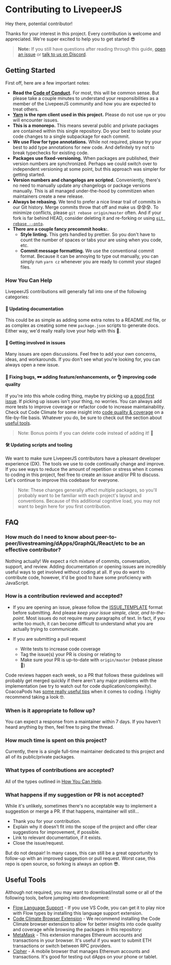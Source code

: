# Contributing to LivepeerJS

Hey there, potential contributor!

Thanks for your interest in this project. Every contribution is welcome and appreciated. We're super excited to help you to get started 😎

> **Note:** If you still have questions after reading through this guide, [open an issue](https://github.com/livepeer/livepeerjs/issues) or [talk to us on Discord](https://discordapp.com/invite/7wRSUGX).

## Getting Started

First off, here are a few important notes:

* **Read the [Code of Conduct](https://github.com/livepeer/livepeerjs/blob/master/CODE_OF_CONDUCT.md).** For most, this will be common sense. But please take a couple minutes to understand your responsibilities as a member of the LivepeerJS community and how you are expected to treat others.
* **[Yarn](https://yarnpkg.com/en/) is the npm client used in this project.** Please do not use `npm` or you will encounter issues.
* **This is a monorepo.** This means several public and private packages are contained within this single repository. Do your best to isolate your code changes to a single subpackage for each commit.
* **We use Flow for type annotations.** While not required, please try your best to add type annotations for new code. And definitely try not to break typechecks for existing code.
* **Packages use fixed-versioning.** When packages are published, their version numbers are synchronized. Perhaps we could switch over to independent versioning at some point, but this approach was simpler for getting started.
* **Version numbers and changelogs are scripted.** Conveniently, there's no need to manually update any changelogs or package versions manually. This is all managed under-the-hood by commitizen when maintainers create a new release.
* **Always be rebasing.** We tend to prefer a nice linear trail of commits in our Git history. Merge commits throw that off and make us 😰😰😰. To minimize conflicts, please `git rebase origin/master` often. And if your fork is far behind HEAD, consider deleting it and re-forking or using [`git rebase --onto`](https://stackoverflow.com/a/29916361).
* **There are a couple fancy precommit hooks:**.
  * **Style linting.** This gets handled by prettier. So you don't have to count the number of spaces or tabs your are using when you code, etc.
  * **Commit message formatting.** We use the conventional commit format. Because it can be annoying to type out manually, you can simply run `yarn cz` whenever you are ready to commit your staged files.

### How You Can Help

LivepeerJS contributions will generally fall into one of the following categories:

#### 📖 Updating documentation

This could be as simple as adding some extra notes to a README.md file, or as complex as creating some new `package.json` scripts to generate docs. Either way, we'd really really love your help with this 💖.

#### 💬 Getting involved in issues

Many issues are open discussions. Feel free to add your own concerns, ideas, and workarounds. If you don't see what you're looking for, you can always open a new issue.

#### 🐞 Fixing bugs, 🕶️ adding feature/enhancements, or 👌 improving code quality

If you're into this whole coding thing, maybe try picking up [a good first issue](https://github.com/livepeer/livepeerjs/issues?q=is%3Aissue+is%3Aopen+label%3A%22good+first+issue%22). If picking up issues isn't your thing, no worries. You can always add more tests to improve coverage or refactor code to increase maintainability. Check out Code Climate for some insight into [code quality & coverage](https://codeclimate.com/github/livepeer/livepeerjs/issues) on a file-by-file basis. Whatever you do, be sure to check out the section about [useful tools](#useful-tools).

> Note: Bonus points if you can delete code instead of adding it! 👾

#### 🛠️ Updating scripts and tooling

We want to make sure LivepeerJS contributors have a pleasant developer experience (DX). The tools we use to code continually change and improve. If you see ways to reduce the amount of repetition or stress when it comes to coding in this project, feel free to create an issue and/or PR to discuss. Let's continue to improve this codebase for everyone.

> Note: These changes generally affect multiple packages, so you'll probably want to be familiar with each project's layout and conventions. Because of this additional cognitive load, you may not want to begin here for you first contribution.

## FAQ

### How much do I need to know about peer-to-peer/livestreaming/dApps/GraphQL/React/etc to be an effective contributor?

Nothing actually! We expect a rich mixture of commits, conversation, support, and review. Adding documentation or opening issues are incredibly useful ways to get involved without coding at all. If you do want to contribute code, however, it'd be good to have some proficiency with JavaScript.

### How is a contribution reviewed and accepted?

* If you are opening an issue, please follow the [ISSUE_TEMPLATE](https://raw.githubusercontent.com/livepeer/livepeerjs/master/ISSUE_TEMPLATE.md) format before submitting. And please _keep your issue simple, clear, and to-the-point_. Most issues do not require many paragraphs of text. In fact, if you write too much, it can become difficult to understand what you are actually trying to communicate.

* If you are submitting a pull request
  * Write tests to increase code coverage
  * Tag the issue(s) your PR is closing or relating to
  * Make sure your PR is up-to-date with `origin/master` (rebase please 🙏)

Code reviews happen each week, so a PR that follows these guidelines will probably get merged quickly if there aren't any major problems with the implementation (we try to watch out for code duplication/complexity). CoacoaPods has [some really useful tips](https://github.com/CocoaPods/CocoaPods/wiki/Communication-&-Design-Rules#design-rules) when it comes to coding. I highly recommend taking a look 🤓.

### When is it appropriate to follow up?

You can expect a response from a maintainer within 7 days. If you haven’t heard anything by then, feel free to ping the thread.

### How much time is spent on this project?

Currently, there is a single full-time maintainer dedicated to this project and all of its public/private packages.

### What types of contributions are accepted?

All of the types outlined in [How You Can Help](#how-you-can-help).

### What happens if my suggestion or PR is not accepted?

While it's unlikely, sometimes there's no acceptable way to implement a suggestion or merge a PR. If that happens, maintainer will still...

* Thank you for your contribution.
* Explain why it doesn’t fit into the scope of the project and offer clear suggestions for improvement, if possible.
* Link to relevant documentation, if it exists.
* Close the issue/request.

But do not despair! In many cases, this can still be a great opportunity to follow-up with an improved suggestion or pull request. Worst case, this repo is open source, so forking is always an option 😎.

## Useful Tools

Although not required, you may want to download/install some or all of the following tools, before jumping into development:

* [Flow Language Support](https://marketplace.visualstudio.com/items?itemName=flowtype.flow-for-vscode) - If you use VS Code, you can get it to play nice with Flow types by installing this language support extension.
* [Code Climate Browser Extension](https://codeclimate.com/browser-extension/) - We recommend installing the Code Climate browser extension to allow for better insights into code quality and coverage while browsing the packages in this repository:
* [MetaMask](https://metamask.io/) - This extension manages Ethereum accounts and transactions in your browser. It's useful if you want to submit ETH transactions or switch between RPC providers.
* [Cipher](https://www.cipherbrowser.com/) - A mobile browser that manages Ethereum accounts and transactions. It's good for testing out dApps on your phone or tablet.
